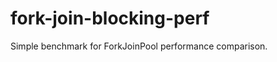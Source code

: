 fork-join-blocking-perf
=======================

Simple benchmark for ForkJoinPool performance comparison. 

